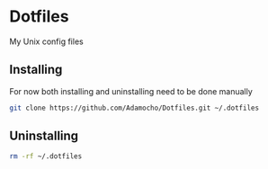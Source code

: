 # Dotfiles

My Unix config files

## Installing

For now both installing and uninstalling need to be done manually

```sh
git clone https://github.com/Adamocho/Dotfiles.git ~/.dotfiles
```

## Uninstalling

```sh
rm -rf ~/.dotfiles
```